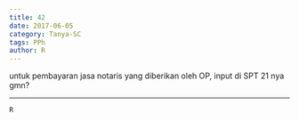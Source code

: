 ```yaml
---
title: 42
date: 2017-06-05
category: Tanya-SC
tags: PPh
author: R
---
```


untuk pembayaran jasa notaris yang diberikan oleh OP, input di SPT 21 nya gmn?

---



`R`
